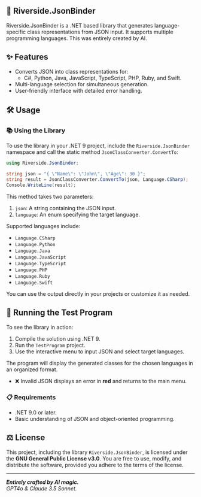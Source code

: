 ## 🧩  Riverside.JsonBinder

Riverside.JsonBinder is a .NET based library that generates language-specific class representations from JSON input. It supports multiple programming languages. This was entirely created by AI.

## ✨ Features

- Converts JSON into class representations for:
  - C#, Python, Java, JavaScript, TypeScript, PHP, Ruby, and Swift.
- Multi-language selection for simultaneous generation.
- User-friendly interface with detailed error handling.

## 🛠️ Usage

### 📚 Using the Library
To use the library in your .NET 9 project, include the `Riverside.JsonBinder` namespace and call the static method `JsonClassConverter.ConvertTo`:

```csharp
using Riverside.JsonBinder;

string json = "{ \"Name\": \"John\", \"Age\": 30 }";
string result = JsonClassConverter.ConvertTo(json, Language.CSharp);
Console.WriteLine(result);
```

This method takes two parameters:
1. `json`: A string containing the JSON input.
2. `language`: An enum specifying the target language.

Supported languages include:
- `Language.CSharp`
- `Language.Python`
- `Language.Java`
- `Language.JavaScript`
- `Language.TypeScript`
- `Language.PHP`
- `Language.Ruby`
- `Language.Swift`

You can use the output directly in your projects or customize it as needed.

## 🚀 Running the Test Program

To see the library in action:

1. Compile the solution using .NET 9.
2. Run the `TestProgram` project.
3. Use the interactive menu to input JSON and select target languages.

The program will display the generated classes for the chosen languages in an organized format.

- ❌ Invalid JSON displays an error in **red** and returns to the main menu.


### 📋 Requirements

- .NET 9.0 or later.
- Basic understanding of JSON and object-oriented programming.

## ⚖️ License

This project, including the library `Riverside.JsonBinder`, is licensed under the **GNU General Public License v3.0**. You are free to use, modify, and distribute the software, provided you adhere to the terms of the license.

---
  
***Entirely crafted by AI magic.***  
*GPT4o & Claude 3.5 Sonnet.*

